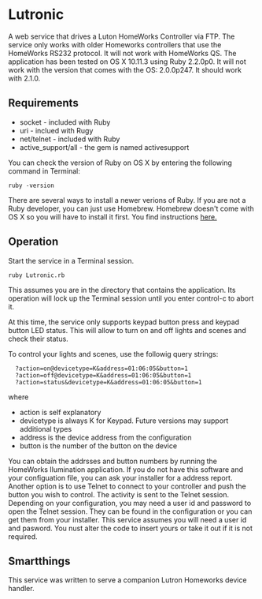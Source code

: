 # Lutronic
A web service that drives a Luton HomeWorks Controller via FTP.
The service only works with older Homeworks controllers that use the HomeWorks RS232 protocol. It will not work with HomeWorks QS.
The application has been tested on OS X 10.11.3 using Ruby 2.2.0p0. It will not work with the version that comes with the OS: 2.0.0p247. It should work with 2.1.0.

## Requirements
* socket - included with Ruby
* uri - inclued with Rugy
* net/telnet - included with Ruby
* active_support/all - the gem is named activesupport

You can check the version of Ruby on OS X by entering the following command in Terminal:
```
ruby -version
```
There are several ways to install a newer verions of Ruby. If you are not a Ruby developer, you can just use Homebrew. 
Homebrew doesn't come with OS X so you will have to install it first. You find instructions [here.](https://www.ruby-lang.org/en/documentation/installation/)

## Operation
Start the service in a Terminal session.
```
ruby Lutronic.rb
```
This assumes you are in the directory that contains the application. Its operation will lock up the Terminal session until you enter control-c to abort it.

At this time, the service only supports keypad button press and keypad button LED status. This will allow to turn on and off lights and scenes and check their status.

To control your lights and scenes, use the followig query strings:
```
  ?action=on@devicetype=K&address=01:06:05&button=1
  ?action=off@devicetype=K&address=01:06:05&button=1
  ?action=status&devicetype=K&address=01:06:05&button=1
```  
  where
  
  * action is self explanatory
  * devicetype is always K for Keypad. Future versions may support additional types
  * address is the device address from the configuration
  * button is the number of the button on the device
  
  You can obtain the addrsses and button numbers by running the HomeWorks Ilumination application. If you do not have this software and your 
  configuation file, you can ask your installer for a address report. Another option is to use Telnet to connect to your controller and push the
  button you wish to control. The activity is sent to the Telnet session. Depending on your configuration, you may need a user id and password to
  open the Telnet session. They can be found in the configuration or you can get them from your installer. This service assumes you will need a 
  user id and pasword. You nust alter the code to insert yours or take it out if it is not required.
  
  ## Smartthings
  
  This service was written to serve a companion Lutron Homeworks device handler.
